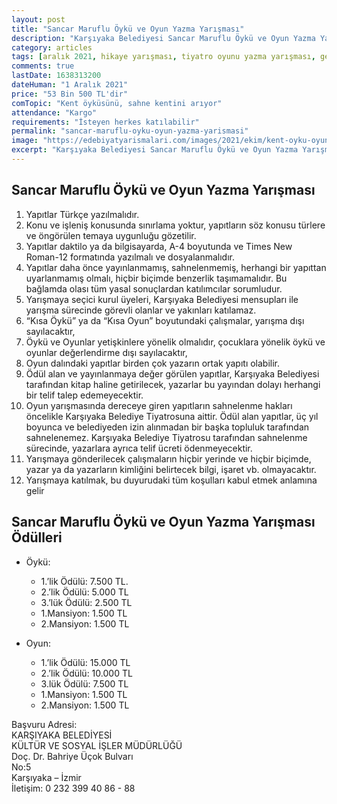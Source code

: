 ```yaml
---
layout: post
title: "Sancar Maruflu Öykü ve Oyun Yazma Yarışması"
description: "Karşıyaka Belediyesi Sancar Maruflu Öykü ve Oyun Yazma Yarışması düzenliyor"
category: articles
tags: [aralık 2021, hikaye yarışması, tiyatro oyunu yazma yarışması, genel, sancar maruflu]
comments: true
lastDate: 1638313200 
dateHuman: "1 Aralık 2021"
price: "53 Bin 500 TL'dir"
comTopic: "Kent öyküsünü, sahne kentini arıyor"
attendance: "Kargo"
requirements: "İsteyen herkes katılabilir"
permalink: "sancar-maruflu-oyku-oyun-yazma-yarismasi"
image: "https://edebiyatyarismalari.com/images/2021/ekim/kent-oyku-oyun-yazma-yarismasi.jpg"
excerpt: "Karşıyaka Belediyesi Sancar Maruflu Öykü ve Oyun Yazma Yarışması düzenliyor"
---
```


## Sancar Maruflu Öykü ve Oyun Yazma Yarışması
1. Yapıtlar Türkçe yazılmalıdır.
2. Konu ve işleniş konusunda sınırlama yoktur, yapıtların söz konusu türlere ve öngörülen temaya uygunluğu gözetilir.
3. Yapıtlar daktilo ya da bilgisayarda, A-4 boyutunda ve Times New Roman-12 formatında yazılmalı ve dosyalanmalıdır.
4. Yapıtlar daha önce yayınlanmamış, sahnelenmemiş, herhangi bir yapıttan uyarlanmamış olmalı, hiçbir biçimde benzerlik taşımamalıdır. Bu bağlamda olası tüm yasal sonuçlardan katılımcılar sorumludur.
5. Yarışmaya seçici kurul üyeleri, Karşıyaka Belediyesi mensupları ile yarışma sürecinde görevli olanlar ve yakınları katılamaz.
6. “Kısa Öykü” ya da “Kısa Oyun” boyutundaki çalışmalar, yarışma dışı sayılacaktır,
7. Öykü ve Oyunlar yetişkinlere yönelik olmalıdır, çocuklara yönelik öykü ve oyunlar değerlendirme dışı sayılacaktır,
8. Oyun dalındaki yapıtlar birden çok yazarın ortak yapıtı olabilir.
9. Ödül alan ve yayınlanmaya değer görülen yapıtlar, Karşıyaka Belediyesi tarafından kitap haline getirilecek, yazarlar bu yayından dolayı herhangi bir telif talep edemeyecektir.
10. Oyun yarışmasında dereceye giren yapıtların sahnelenme hakları öncelikle Karşıyaka Belediye Tiyatrosuna aittir. Ödül alan yapıtlar, üç yıl boyunca ve belediyeden izin alınmadan bir başka topluluk tarafından sahnelenemez. Karşıyaka Belediye Tiyatrosu tarafından sahnelenme sürecinde, yazarlara ayrıca telif ücreti ödenmeyecektir.
11. Yarışmaya gönderilecek çalışmaların hiçbir yerinde ve hiçbir biçimde, yazar ya da yazarların kimliğini belirtecek bilgi, işaret vb. olmayacaktır.
12. Yarışmaya katılmak, bu duyurudaki tüm koşulları kabul etmek anlamına gelir

## Sancar Maruflu Öykü ve Oyun Yazma Yarışması Ödülleri
- Öykü:
    - 1.’lik Ödülü: 7.500 TL.
    - 2.’lik Ödülü: 5.000 TL
    - 3.’lük Ödülü: 2.500 TL
    - 1.Mansiyon: 1.500 TL
    - 2.Mansiyon: 1.500 TL

- Oyun:
    - 1.’lik Ödülü: 15.000 TL
    - 2.’lik Ödülü: 10.000 TL
    - 3.lük Ödülü: 7.500 TL
    - 1.Mansiyon: 1.500 TL
    - 2.Mansiyon: 1.500 TL

Başvuru Adresi:  
KARŞIYAKA BELEDİYESİ  
KÜLTÜR VE SOSYAL İŞLER MÜDÜRLÜĞÜ  
Doç. Dr. Bahriye Üçok Bulvarı  
No:5  
Karşıyaka – İzmir  
İletişim: 0 232 399 40 86 - 88  
